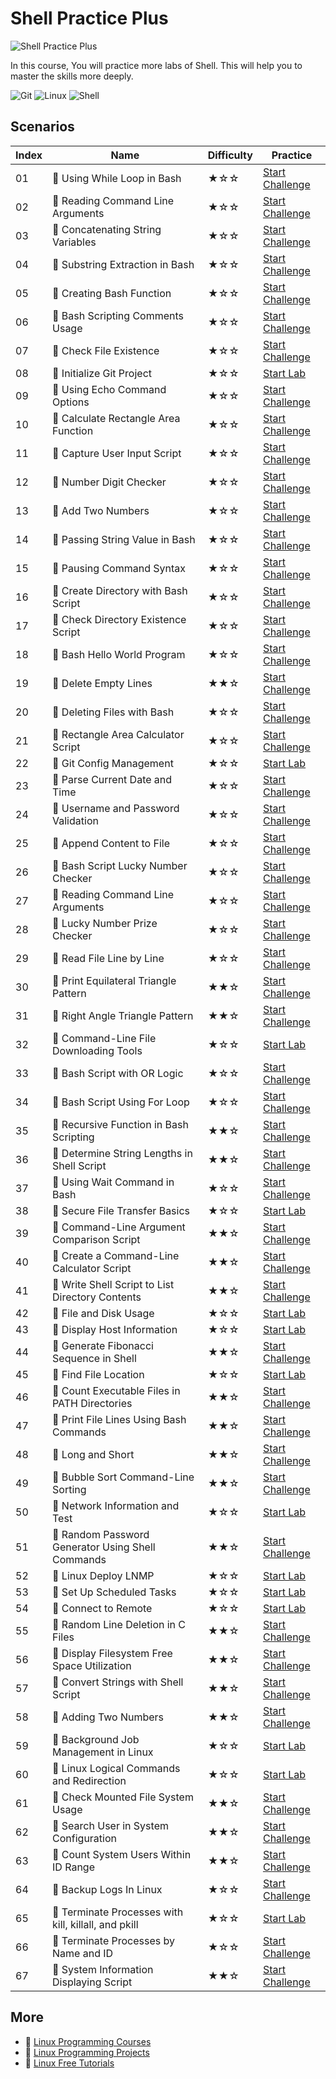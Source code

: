 # Shell Practice Plus

![Shell Practice Plus](https://cover-creator.labex.io/shell-practice-plus.png)

In this course, You will practice more labs of Shell. This will help you to master the skills more deeply.

![Git](https://img.shields.io/badge/Git-whitesmoke?style=for-the-badge&logo=git)
![Linux](https://img.shields.io/badge/Linux-whitesmoke?style=for-the-badge&logo=linux)
![Shell](https://img.shields.io/badge/Shell-whitesmoke?style=for-the-badge&logo=shell)


## Scenarios

|   Index | Name                                                | Difficulty   | Practice                                                                   |
|---------|-----------------------------------------------------|--------------|----------------------------------------------------------------------------|
|      01 | 🎯 Using While Loop in Bash                          | ★☆☆          | <a target='_blank' href='https://labex.io/labs/211451'>Start Challenge</a> |
|      02 | 🎯 Reading Command Line Arguments                    | ★☆☆          | <a target='_blank' href='https://labex.io/labs/211459'>Start Challenge</a> |
|      03 | 🎯 Concatenating String Variables                    | ★☆☆          | <a target='_blank' href='https://labex.io/labs/211461'>Start Challenge</a> |
|      04 | 🎯 Substring Extraction in Bash                      | ★☆☆          | <a target='_blank' href='https://labex.io/labs/211462'>Start Challenge</a> |
|      05 | 🎯 Creating Bash Function                            | ★☆☆          | <a target='_blank' href='https://labex.io/labs/211464'>Start Challenge</a> |
|      06 | 🎯 Bash Scripting Comments Usage                     | ★☆☆          | <a target='_blank' href='https://labex.io/labs/211449'>Start Challenge</a> |
|      07 | 🎯 Check File Existence                              | ★☆☆          | <a target='_blank' href='https://labex.io/labs/211472'>Start Challenge</a> |
|      08 | 📖 Initialize Git Project                            | ★☆☆          | <a target='_blank' href='https://labex.io/labs/1507'>Start Lab</a>         |
|      09 | 🎯 Using Echo Command Options                        | ★☆☆          | <a target='_blank' href='https://labex.io/labs/211448'>Start Challenge</a> |
|      10 | 🎯 Calculate Rectangle Area Function                 | ★☆☆          | <a target='_blank' href='https://labex.io/labs/211465'>Start Challenge</a> |
|      11 | 🎯 Capture User Input Script                         | ★☆☆          | <a target='_blank' href='https://labex.io/labs/211453'>Start Challenge</a> |
|      12 | 🎯 Number Digit Checker                              | ★☆☆          | <a target='_blank' href='https://labex.io/labs/211454'>Start Challenge</a> |
|      13 | 🎯 Add Two Numbers                                   | ★☆☆          | <a target='_blank' href='https://labex.io/labs/211463'>Start Challenge</a> |
|      14 | 🎯 Passing String Value in Bash                      | ★☆☆          | <a target='_blank' href='https://labex.io/labs/211466'>Start Challenge</a> |
|      15 | 🎯 Pausing Command Syntax                            | ★☆☆          | <a target='_blank' href='https://labex.io/labs/211475'>Start Challenge</a> |
|      16 | 🎯 Create Directory with Bash Script                 | ★☆☆          | <a target='_blank' href='https://labex.io/labs/211467'>Start Challenge</a> |
|      17 | 🎯 Check Directory Existence Script                  | ★☆☆          | <a target='_blank' href='https://labex.io/labs/211468'>Start Challenge</a> |
|      18 | 🎯 Bash Hello World Program                          | ★☆☆          | <a target='_blank' href='https://labex.io/labs/211447'>Start Challenge</a> |
|      19 | 🎯 Delete Empty Lines                                | ★★☆          | <a target='_blank' href='https://labex.io/labs/18868'>Start Challenge</a>  |
|      20 | 🎯 Deleting Files with Bash                          | ★☆☆          | <a target='_blank' href='https://labex.io/labs/211470'>Start Challenge</a> |
|      21 | 🎯 Rectangle Area Calculator Script                  | ★☆☆          | <a target='_blank' href='https://labex.io/labs/211450'>Start Challenge</a> |
|      22 | 📖 Git Config Management                             | ★☆☆          | <a target='_blank' href='https://labex.io/labs/8715'>Start Lab</a>         |
|      23 | 🎯 Parse Current Date and Time                       | ★☆☆          | <a target='_blank' href='https://labex.io/labs/211473'>Start Challenge</a> |
|      24 | 🎯 Username and Password Validation                  | ★☆☆          | <a target='_blank' href='https://labex.io/labs/211455'>Start Challenge</a> |
|      25 | 🎯 Append Content to File                            | ★☆☆          | <a target='_blank' href='https://labex.io/labs/211471'>Start Challenge</a> |
|      26 | 🎯 Bash Script Lucky Number Checker                  | ★☆☆          | <a target='_blank' href='https://labex.io/labs/211457'>Start Challenge</a> |
|      27 | 🎯 Reading Command Line Arguments                    | ★☆☆          | <a target='_blank' href='https://labex.io/labs/211460'>Start Challenge</a> |
|      28 | 🎯 Lucky Number Prize Checker                        | ★☆☆          | <a target='_blank' href='https://labex.io/labs/211458'>Start Challenge</a> |
|      29 | 🎯 Read File Line by Line                            | ★☆☆          | <a target='_blank' href='https://labex.io/labs/211469'>Start Challenge</a> |
|      30 | 🎯 Print Equilateral Triangle Pattern                | ★★☆          | <a target='_blank' href='https://labex.io/labs/18303'>Start Challenge</a>  |
|      31 | 🎯 Right Angle Triangle Pattern                      | ★★☆          | <a target='_blank' href='https://labex.io/labs/18289'>Start Challenge</a>  |
|      32 | 📖 Command-Line File Downloading Tools               | ★☆☆          | <a target='_blank' href='https://labex.io/labs/37'>Start Lab</a>           |
|      33 | 🎯 Bash Script with OR Logic                         | ★☆☆          | <a target='_blank' href='https://labex.io/labs/211456'>Start Challenge</a> |
|      34 | 🎯 Bash Script Using For Loop                        | ★☆☆          | <a target='_blank' href='https://labex.io/labs/211452'>Start Challenge</a> |
|      35 | 🎯 Recursive Function in Bash Scripting              | ★★☆          | <a target='_blank' href='https://labex.io/labs/18293'>Start Challenge</a>  |
|      36 | 🎯 Determine String Lengths in Shell Script          | ★★☆          | <a target='_blank' href='https://labex.io/labs/18866'>Start Challenge</a>  |
|      37 | 🎯 Using Wait Command in Bash                        | ★☆☆          | <a target='_blank' href='https://labex.io/labs/211474'>Start Challenge</a> |
|      38 | 📖 Secure File Transfer Basics                       | ★☆☆          | <a target='_blank' href='https://labex.io/labs/40'>Start Lab</a>           |
|      39 | 🎯 Command-Line Argument Comparison Script           | ★★☆          | <a target='_blank' href='https://labex.io/labs/18317'>Start Challenge</a>  |
|      40 | 🎯 Create a Command-Line Calculator Script           | ★★☆          | <a target='_blank' href='https://labex.io/labs/18863'>Start Challenge</a>  |
|      41 | 🎯 Write Shell Script to List Directory Contents     | ★★☆          | <a target='_blank' href='https://labex.io/labs/18315'>Start Challenge</a>  |
|      42 | 📖 File and Disk Usage                               | ★☆☆          | <a target='_blank' href='https://labex.io/labs/38'>Start Lab</a>           |
|      43 | 📖 Display Host Information                          | ★☆☆          | <a target='_blank' href='https://labex.io/labs/36'>Start Lab</a>           |
|      44 | 🎯 Generate Fibonacci Sequence in Shell              | ★★☆          | <a target='_blank' href='https://labex.io/labs/18313'>Start Challenge</a>  |
|      45 | 📖 Find File Location                                | ★☆☆          | <a target='_blank' href='https://labex.io/labs/42'>Start Lab</a>           |
|      46 | 🎯 Count Executable Files in PATH Directories        | ★★☆          | <a target='_blank' href='https://labex.io/labs/18305'>Start Challenge</a>  |
|      47 | 🎯 Print File Lines Using Bash Commands              | ★★☆          | <a target='_blank' href='https://labex.io/labs/18301'>Start Challenge</a>  |
|      48 | 🎯 Long and Short                                    | ★★☆          | <a target='_blank' href='https://labex.io/labs/18307'>Start Challenge</a>  |
|      49 | 🎯 Bubble Sort Command-Line Sorting                  | ★★☆          | <a target='_blank' href='https://labex.io/labs/18285'>Start Challenge</a>  |
|      50 | 📖 Network Information and Test                      | ★☆☆          | <a target='_blank' href='https://labex.io/labs/45'>Start Lab</a>           |
|      51 | 🎯 Random Password Generator Using Shell Commands    | ★★☆          | <a target='_blank' href='https://labex.io/labs/18299'>Start Challenge</a>  |
|      52 | 📖 Linux Deploy LNMP                                 | ★☆☆          | <a target='_blank' href='https://labex.io/labs/7787'>Start Lab</a>         |
|      53 | 📖 Set Up Scheduled Tasks                            | ★☆☆          | <a target='_blank' href='https://labex.io/labs/47'>Start Lab</a>           |
|      54 | 📖 Connect to Remote                                 | ★☆☆          | <a target='_blank' href='https://labex.io/labs/34'>Start Lab</a>           |
|      55 | 🎯 Random Line Deletion in C Files                   | ★★☆          | <a target='_blank' href='https://labex.io/labs/18872'>Start Challenge</a>  |
|      56 | 🎯 Display Filesystem Free Space Utilization         | ★★☆          | <a target='_blank' href='https://labex.io/labs/18309'>Start Challenge</a>  |
|      57 | 🎯 Convert Strings with Shell Script                 | ★★☆          | <a target='_blank' href='https://labex.io/labs/18283'>Start Challenge</a>  |
|      58 | 🎯 Adding Two Numbers                                | ★★☆          | <a target='_blank' href='https://labex.io/labs/18319'>Start Challenge</a>  |
|      59 | 📖 Background Job Management in Linux                | ★☆☆          | <a target='_blank' href='https://labex.io/labs/43'>Start Lab</a>           |
|      60 | 📖 Linux Logical Commands and Redirection            | ★☆☆          | <a target='_blank' href='https://labex.io/labs/48'>Start Lab</a>           |
|      61 | 🎯 Check Mounted File System Usage                   | ★★☆          | <a target='_blank' href='https://labex.io/labs/18275'>Start Challenge</a>  |
|      62 | 🎯 Search User in System Configuration               | ★★☆          | <a target='_blank' href='https://labex.io/labs/18277'>Start Challenge</a>  |
|      63 | 🎯 Count System Users Within ID Range                | ★★☆          | <a target='_blank' href='https://labex.io/labs/18279'>Start Challenge</a>  |
|      64 | 🎯 Backup Logs In Linux                              | ★☆☆          | <a target='_blank' href='https://labex.io/labs/1654'>Start Challenge</a>   |
|      65 | 📖 Terminate Processes with kill, killall, and pkill | ★☆☆          | <a target='_blank' href='https://labex.io/labs/44'>Start Lab</a>           |
|      66 | 🎯 Terminate Processes by Name and ID                | ★☆☆          | <a target='_blank' href='https://labex.io/labs/31'>Start Challenge</a>     |
|      67 | 🎯 System Information Displaying Script              | ★★☆          | <a target='_blank' href='https://labex.io/labs/18281'>Start Challenge</a>  |

## More

- 🔗 [Linux Programming Courses](https://github.com/labex-labs/awesome-programming-courses)
- 🔗 [Linux Programming Projects](https://github.com/labex-labs/awesome-programming-projects)
- 🔗 [Linux Free Tutorials](https://github.com/labex-labs/linux-free-tutorials)

